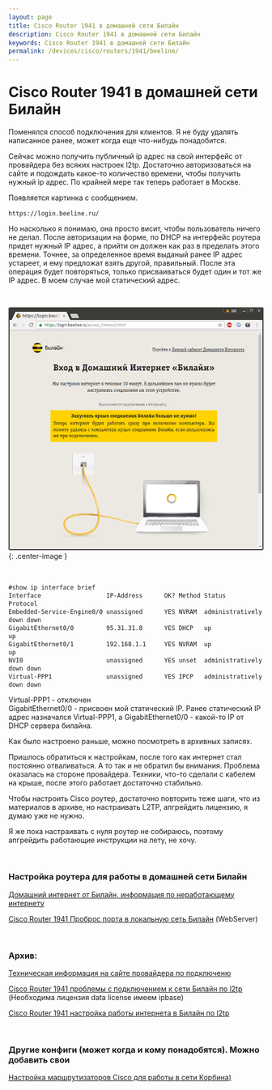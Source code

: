 ```yaml
---
layout: page
title: Cisco Router 1941 в домашней сети Билайн
description: Cisco Router 1941 в домашней сети Билайн
keywords: Cisco Router 1941 в домашней сети Билайн
permalink: /devices/cisco/routers/1941/beeline/
---
```


# Cisco Router 1941 в домашней сети Билайн

Поменялся способ подключения для клиентов. Я не буду удалять написанное ранее, может когда еще что-нибудь понадобится.

Сейчас можно получить публичный ip адрес на свой интерфейс от провайдера без всяких настроек l2tp. Достаточно авторизоваться на сайте и подождать какое-то количество времени, чтобы получить нужный ip адрес. По крайней мере так теперь работает в Москве.

Появляется картинка с сообщением.

    https://login.beeline.ru/

Но насколько я понимаю, она просто висит, чтобы пользователь ничего не делал. После авторизации на форме, по DHCP на интерфейс роутера придет нужный IP адрес, а прийти он должен как раз в пределать этого времени. Точнее, за определенное время выданый ранее IP адрес устареет, и ему предложат взять другой, правильный. После эта операция будет повторяться, только присваиваться будет один и тот же IP адрес. В моем случае мой статический адрес.

<br/>

![beeline login](/img/devices/cisco/routers/1941/beeline/login_beeline.png 'beeline login'){: .center-image }

<br/>

```
#show ip interface brief
Interface                  IP-Address      OK? Method Status                Protocol
Embedded-Service-Engine0/0 unassigned      YES NVRAM  administratively down down
GigabitEthernet0/0         95.31.31.8      YES DHCP   up                    up
GigabitEthernet0/1         192.168.1.1     YES NVRAM  up                    up
NVI0                       unassigned      YES unset  administratively down down
Virtual-PPP1               unassigned      YES IPCP   administratively down down
```

Virtual-PPP1 - отключен  
GigabitEthernet0/0 - присвоен мой статический IP. Ранее статический IP адрес назначался Virtual-PPP1, а GigabitEthernet0/0 - какой-то IP от DHCP сервера билайна.

Как было настроено раньше, можно посмотреть в архивных записях.

Пришлось обратиться к настройкам, после того как интернет стал постоянно отваливаться. А то так и не обратил бы внимания.
Проблема оказалась на стороне провайдера. Техники, что-то сделали с кабелем на крыше, после этого работает достаточно стабильно.

Чтобы настроить Cisco роутер, достаточно повторить теже шаги, что из материалов в архиве, но настраивать L2TP, апгрейдить лицензию, я думаю уже не нужно.

Я же пока настраивать с нуля роутер не собираюсь, поэтому апгрейдить работающие инструкции на лету, не хочу.

<br/>

### Настройка роутера для работы в домашней сети Билайн

<a href="/devices/cisco/routers/1941/beeline-not-works/">Домашний интернет от Билайн, информация по неработающему интернету</a>

<a href="/devices/cisco/routers/1941/beeline-port-forwarding/">Cisco Router 1941 Проброс порта в локальную сеть Билайн</a> (WebServer)

<br/>

### Архив:

<a href="/devices/cisco/routers/1941/info/">Техническая информация на сайте провайдера по подключеню</a>

<a href="/devices/cisco/routers/1941/beeline-l2tp-first-problem/">Cisco Router 1941 проблемы с подключением к сети Билайн по l2tp</a> (Необходима лицензия data license имеем ipbase)

<a href="/devices/cisco/routers/1941/beeline-l2tp/">Cisco Router 1941 настройка работы интернета в Билайн по l2tp</a>

<br/>

### Другие конфиги (может когда и кому понадобятся). Можно добавить свои

<a href="/devices/cisco/routers/1941/beeline-general/">Настройка маршрутизаторов Cisco для работы в сети Корбина)</a>

<!--
<a href="https://gist.github.com/sysadm-ru/034b841e24a0412c70ba">Cisco 871W (version 12.4)</a>


<a href="https://gist.github.com/sysadm-ru/218432aa3bc80161637d">Cisco Router 1811 (version 12.4)</a>


<a href="https://gist.github.com/sysadm-ru/ced2e08bfac0ef55aa96"> Cisco 1841 (version 12.4)</a>

<a href="https://gist.github.com/sysadm-ru/0c9889febf255569dc21">Cisco Router 1921/к9 (version 15.3)</a>

<a href="https://gist.github.com/sysadm-ru/cbdef23bdf6b0b3249b93ca524b67a86#file-cisco-nme-xd-48es-2s-p">Cisco NME-XD-48ES-2S-P</a> -->
